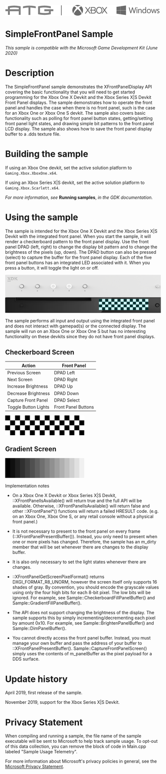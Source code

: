   ![](./media/image1.png)

#   SimpleFrontPanel Sample

*This sample is compatible with the Microsoft Game Development Kit (June
2020)*

# 

# Description

The SimpleFrontPanel sample demonstrates the XFrontPanelDisplay API
covering the basic functionality that you will need to get started
programming for the Xbox One X Devkit and the Xbox Series X|S Devkit
Front Panel displays. The sample demonstrates how to operate the front
panel and handles the case when there is no front panel, such is the
case for an Xbox One or Xbox One S devkit. The sample also covers basic
functionality such as polling for front panel button states,
getting/setting front panel light states, and drawing simple bit
patterns to the front panel LCD display. The sample also shows how to
save the front panel display buffer to a .dds texture file.

# Building the sample

If using an Xbox One devkit, set the active solution platform to `Gaming.Xbox.XboxOne.x64`.

If using an Xbox Series X|S devkit, set the active solution platform to `Gaming.Xbox.Scarlett.x64`.

*For more information, see* __Running samples__, *in the GDK documentation.*

# Using the sample

The sample is intended for the Xbox One X Devkit and the Xbox Series X|S
Devkit with the integrated front panel. When you start the sample, it
will render a checkerboard pattern to the front panel display. Use the
front panel DPAD (left, right) to change the display bit pattern and to
change the brightness of the pixels (up, down). The DPAD button can also
be pressed (select) to capture the buffer for the front panel display.
Each of the five front panel buttons has an integrated LED associated
with it. When you press a button, it will toggle the light on or off.

![](./media/image3.png)

The sample performs all input and output using the integrated front
panel and does not interact with gamepad(s) or the connected display.
The sample will run on an Xbox One or Xbox One S but has no interesting
functionality on these devkits since they do not have front panel
displays.

## Checkerboard Screen

| Action                              |  Front Panel                    |
|-------------------------------------|--------------------------------|
| Previous Screen                     |  DPAD Left                      |
| Next Screen                         |  DPAD Right                     |
| Increase Brightness                 |  DPAD Up                        |
| Decrease Brightness                 |  DPAD Down                      |
| Capture Front Panel                 |  DPAD Select                    |
| Toggle Button Lights                |  Front Panel Buttons            |

![](./media/image5.gif)

## 

## 

## 

## 

## 

## Gradient Screen

![](./media/image6.gif)

Implementation notes

-   On a Xbox One X Devkit or Xbox Series X|S Devkit,
    ::XFrontPanelIsAvailable() will return true and the full API will be
    available. Otherwise, ::XFrontPanelIsAvailable() will return false
    and other ::XFrontPanel\*() functions will return a failed HRESULT
    code. (e.g. on an Xbox One, Xbox One S, or any retail console
    without a physical front panel.)

-   It is not necessary to present to the front panel on every frame
    (::XFrontPanelPresentBuffer()). Instead, you only need to present
    when one or more pixels has changed. Therefore, the sample has an
    m_dirty member that will be set whenever there are changes to the
    display buffer.

-   It is also only necessary to set the light states whenever there are
    changes.

-   ::XFrontPanelGetScreenPixelFormat() returns DXGI_FORMAT_R8_UNORM,
    however the screen itself only supports 16 shades of gray. By
    convention, you should encode the grayscale values using only the
    four high bits for each 8-bit pixel. The low bits will be ignored.
    For example, see Sample::CheckerboardFillPanelBuffer() and
    Sample::GradientFillPanelBuffer().

-   The API does not support changing the brightness of the display. The
    sample supports this by simply incrementing/decrementing each pixel
    by amount 0x10. For example, see Sample::BrightenPanelBuffer() and
    Sample::DimPanelBuffer().

-   You cannot directly access the front panel buffer. Instead, you must
    manage your own buffer and pass the address of your buffer to
    ::XFrontPanelPresentBuffer(). Sample::CaptureFrontPanelScreen()
    simply uses the contents of m_panelBuffer as the pixel payload for a
    DDS surface.

# Update history

April 2019, first release of the sample.

November 2019, support for the Xbox Series X|S Devkit.

# Privacy Statement

When compiling and running a sample, the file name of the sample
executable will be sent to Microsoft to help track sample usage. To
opt-out of this data collection, you can remove the block of code in
Main.cpp labeled "Sample Usage Telemetry".

For more information about Microsoft's privacy policies in general, see
the [Microsoft Privacy
Statement](https://privacy.microsoft.com/en-us/privacystatement/).
